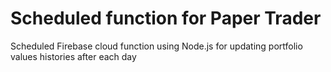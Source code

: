 # Scheduled function for Paper Trader
Scheduled Firebase cloud function using Node.js for updating portfolio values histories after each day
